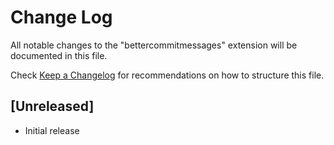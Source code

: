 # Change Log

All notable changes to the "bettercommitmessages" extension will be documented in this file.

Check [Keep a Changelog](http://keepachangelog.com/) for recommendations on how to structure this file.

## [Unreleased]

- Initial release